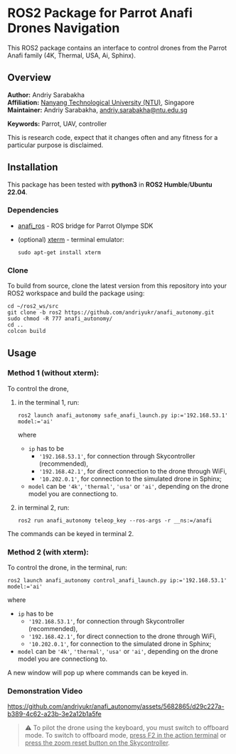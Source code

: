 # ROS2 Package for Parrot Anafi Drones Navigation
This ROS2 package contains an interface to control drones from the Parrot Anafi family (4K, Thermal, USA, Ai, Sphinx).

## Overview

**Author:** Andriy Sarabakha<br />
**Affiliation:** [Nanyang Technological University (NTU)](https://www.ntu.edu.sg), Singapore<br />
**Maintainer:** Andriy Sarabakha, andriy.sarabakha@ntu.edu.sg

**Keywords:** Parrot, UAV, controller

This is research code, expect that it changes often and any fitness for a particular purpose is disclaimed.

## Installation

This package has been tested with **python3** in **ROS2 Humble**/**Ubuntu 22.04**.

### Dependencies

- [anafi_ros](https://github.com/andriyukr/anafi_ros) - ROS bridge for Parrot Olympe SDK
      
- (optional) [xterm](https://invisible-island.net/xterm/xterm.html) - terminal emulator:

      sudo apt-get install xterm

### Clone

To build from source, clone the latest version from this repository into your ROS2 workspace and build the package using:

    cd ~/ros2_ws/src
    git clone -b ros2 https://github.com/andriyukr/anafi_autonomy.git
    sudo chmod -R 777 anafi_autonomy/
    cd ..
    colcon build

## Usage

### Method 1 (without xterm):

To control the drone,

1. in the terminal 1, run:

       ros2 launch anafi_autonomy safe_anafi_launch.py ip:='192.168.53.1' model:='ai'
         
   where
   * `ip` has to be
     * `'192.168.53.1'`, for connection through Skycontroller (recommended),
     * `'192.168.42.1'`, for direct connection to the drone through WiFi,
     * `'10.202.0.1'`, for connection to the simulated drone in Sphinx;
   * `model` can be `'4k'`, `'thermal'`, `'usa'` or `'ai'`, depending on the drone model you are connectiong to.

1. in terminal 2, run:

       ros2 run anafi_autonomy teleop_key --ros-args -r __ns:=/anafi
    
The commands can be keyed in terminal 2.
    
### Method 2 (with xterm):

To control the drone, in the terminal, run:

    ros2 launch anafi_autonomy control_anafi_launch.py ip:='192.168.53.1' model:='ai'
         
where
* `ip` has to be
  * `'192.168.53.1'`, for connection through Skycontroller (recommended),
  * `'192.168.42.1'`, for direct connection to the drone through WiFi,
  * `'10.202.0.1'`, for connection to the simulated drone in Sphinx;
* `model` can be `'4k'`, `'thermal'`, `'usa'` or `'ai'`, depending on the drone model you are connectiong to.
    
A new window will pop up where commands can be keyed in.

### Demonstration Video

https://github.com/andriyukr/anafi_autonomy/assets/5682865/d29c227a-b389-4c62-a23b-3e2a12b1a5fe

> :warning: To pilot the drone using the keyboard, you must switch to offboard mode. To switch to offboard mode, <ins>press F2 in the action terminal</ins> or <ins>press the zoom reset button on the Skycontroller</ins>.
